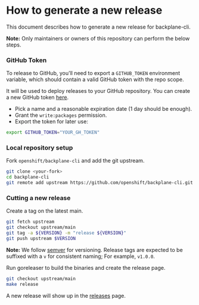 # How to generate a new release

This document describes how to generate a new release for backplane-cli.

**Note:** Only maintainers or owners of this repository can perform the below steps.

### GitHub Token

To release to GitHub, you'll need to export a `GITHUB_TOKEN` environment variable, which should contain a valid GitHub token with the repo scope.

It will be used to deploy releases to your GitHub repository. You can create a new GitHub token [here](https://github.com/settings/tokens/new).

- Pick a name and a reasonable expiration date (1 day should be enough).
- Grant the `write:packages` permission.
- Export the token for later use:

```bash
export GITHUB_TOKEN="YOUR_GH_TOKEN"
```

### Local repository setup

Fork `openshift/backplane-cli` and add the git upstream.

```bash
git clone <your-fork>
cd backplane-cli
git remote add upstream https://github.com/openshift/backplane-cli.git
```

### Cutting a new release

Create a tag on the latest main.

```bash
git fetch upstream
git checkout upstream/main
git tag -a ${VERSION} -m "release ${VERSION}"
git push upstream $VERSION
```

**Note:** We follow [semver](https://semver.org/) for versioning. Release tags are expected to be suffixed with a `v` for consistent naming; For example, `v1.0.0`.

Run goreleaser to build the binaries and create the release page.

```bash
git checkout upstream/main
make release
```

A new release will show up in the [releases](https://github.com/openshift/backplane-cli/releases) page.
